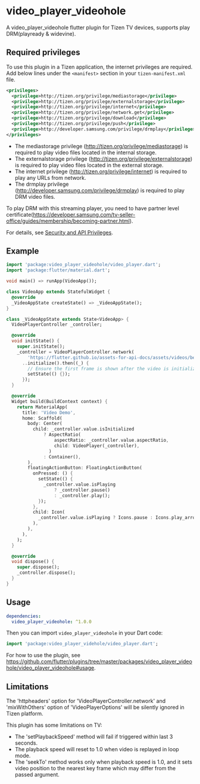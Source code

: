 # video_player_videohole

A video_player_videohole flutter plugin for Tizen TV devices, supports play DRM(playready & widevine).

## Required privileges

To use this plugin in a Tizen application, the internet privileges are required. Add below lines under the `<manifest>` section in your `tizen-manifest.xml` file.

```xml
<privileges>
  <privilege>http://tizen.org/privilege/mediastorage</privilege>
  <privilege>http://tizen.org/privilege/externalstorage</privilege>
  <privilege>http://tizen.org/privilege/internet</privilege>
  <privilege>http://tizen.org/privilege/network.get</privilege>
  <privilege>http://tizen.org/privilege/download</privilege>
  <privilege>http://tizen.org/privilege/push</privilege>
  <privilege>http://developer.samsung.com/privilege/drmplay</privilege>
</privileges>
```

- The mediastorage privilege (http://tizen.org/privilege/mediastorage) is required to play video files located in the internal storage.
- The externalstorage privilege (http://tizen.org/privilege/externalstorage) is required to play video files located in the external storage.
- The internet privilege (http://tizen.org/privilege/internet) is required to play any URLs from network.
- The drmplay privilege (http://developer.samsung.com/privilege/drmplay) is required to play DRM video files.

To play DRM with this streaming player, you need to have partner level certificate(https://developer.samsung.com/tv-seller-office/guides/membership/becoming-partner.html).

For details, see [Security and API Privileges](https://docs.tizen.org/application/dotnet/tutorials/sec-privileges).

## Example

```dart
import 'package:video_player_videohole/video_player.dart';
import 'package:flutter/material.dart';

void main() => runApp(VideoApp());

class VideoApp extends StatefulWidget {
  @override
  _VideoAppState createState() => _VideoAppState();
}

class _VideoAppState extends State<VideoApp> {
  VideoPlayerController _controller;

  @override
  void initState() {
    super.initState();
    _controller = VideoPlayerController.network(
        'https://flutter.github.io/assets-for-api-docs/assets/videos/bee.mp4')
      ..initialize().then((_) {
        // Ensure the first frame is shown after the video is initialized, even before the play button has been pressed.
        setState(() {});
      });
  }

  @override
  Widget build(BuildContext context) {
    return MaterialApp(
      title: 'Video Demo',
      home: Scaffold(
        body: Center(
          child: _controller.value.isInitialized
              ? AspectRatio(
                  aspectRatio: _controller.value.aspectRatio,
                  child: VideoPlayer(_controller),
                )
              : Container(),
        ),
        floatingActionButton: FloatingActionButton(
          onPressed: () {
            setState(() {
              _controller.value.isPlaying
                  ? _controller.pause()
                  : _controller.play();
            });
          },
          child: Icon(
            _controller.value.isPlaying ? Icons.pause : Icons.play_arrow,
          ),
        ),
      ),
    );
  }

  @override
  void dispose() {
    super.dispose();
    _controller.dispose();
  }
}
```

## Usage

```yaml
dependencies:
  video_player_videohole: ^1.0.0
```

Then you can import `video_player_videohole` in your Dart code:

```dart
import 'package:video_player_videhole/video_player.dart';
```

For how to use the plugin, see https://github.com/flutter/plugins/tree/master/packages/video_player_videohole/video_player_videohole#usage.

## Limitations

The 'httpheaders' option for 'VideoPlayerController.network' and 'mixWithOthers' option of 'VideoPlayerOptions' will be silently ignored in Tizen platform.

This plugin has some limitations on TV:

- The 'setPlaybackSpeed' method will fail if triggered within last 3 seconds.
- The playback speed will reset to 1.0 when video is replayed in loop mode.
- The 'seekTo' method works only when playback speed is 1.0, and it sets video position to the nearest key frame which may differ from the passed argument.
